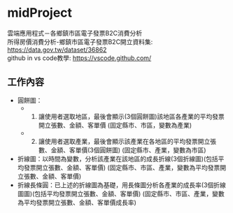 # midProject
雲端應用程式－各鄉鎮市區電子發票B2C消費分析  
所得房價消費分析-鄉鎮市區電子發票B2C開立資料集: https://data.gov.tw/dataset/36862  
github in vs code教學: https://vscode.github.com/  

## 工作內容
* 圓餅圖：
  * 1. 讓使用者選取地區，最後會顯示(3個圓餅圖)該地區各產業的平均發票開立張數、金額、客單價 (固定縣市、市區，變數為產業)
  * 2. 讓使用者選取產業，最後會顯示該產業在各地區的平均發票開立張數、金額、客單價(3個圓餅圖) (固定縣市、產業，變數為市區)
* 折線圖：以時間為變數，分析該產業在該地區的成長折線(3個折線圖)(包括平均發票開立張數、金額、客單價) (固定縣市、市區、產業，變數為平均發票開立張數、金額、客單價)
* 折線長條圓：已上述的折線圖為基礎，用長條圖分析各產業的成長率(3個折線圖圖)(包括平均發票開立張數、金額、客單價) (固定縣市、市區、產業，變數為平均發票開立張數、金額、客單價成長率)


